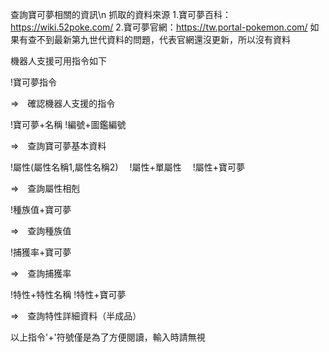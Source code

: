 查詢寶可夢相關的資訊\n
抓取的資料來源
1.寶可夢百科：https://wiki.52poke.com/
2.寶可夢官網：https://tw.portal-pokemon.com/
如果有查不到最新第九世代資料的問題，代表官網還沒更新，所以沒有資料

機器人支援可用指令如下

!寶可夢指令

=>　確認機器人支援的指令

!寶可夢+名稱
!編號+圖鑑編號　

=>　查詢寶可夢基本資料

!屬性(屬性名稱1,屬性名稱2)　
!屬性+單屬性　
!屬性+寶可夢　

=>　查詢屬性相剋

!種族值+寶可夢　

=>　查詢種族值

!捕獲率+寶可夢　

=>　查詢捕獲率

!特性+特性名稱
!特性+寶可夢　

=>　查詢特性詳細資料（半成品）

以上指令'+'符號僅是為了方便閱讀，輸入時請無視
